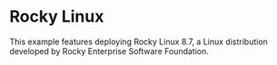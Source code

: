 # Rocky Linux

This example features deploying Rocky Linux 8.7, a Linux distribution developed by Rocky Enterprise Software Foundation.